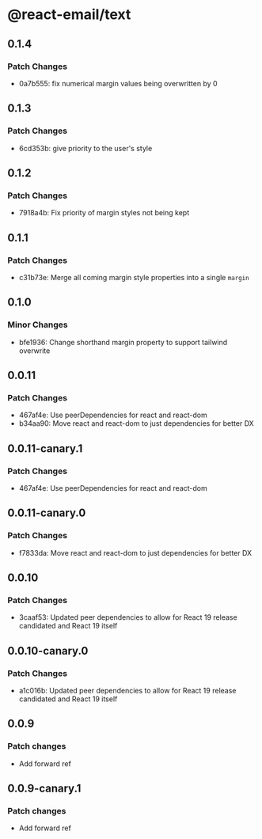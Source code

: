 # @react-email/text

## 0.1.4

### Patch Changes

- 0a7b555: fix numerical margin values being overwritten by 0

## 0.1.3

### Patch Changes

- 6cd353b: give priority to the user's style

## 0.1.2

### Patch Changes

- 7918a4b: Fix priority of margin styles not being kept

## 0.1.1

### Patch Changes

- c31b73e: Merge all coming margin style properties into a single `margin`

## 0.1.0

### Minor Changes

- bfe1936: Change shorthand margin property to support tailwind overwrite

## 0.0.11

### Patch Changes

- 467af4e: Use peerDependencies for react and react-dom
- b34aa90: Move react and react-dom to just dependencies for better DX

## 0.0.11-canary.1

### Patch Changes

- 467af4e: Use peerDependencies for react and react-dom

## 0.0.11-canary.0

### Patch Changes

- f7833da: Move react and react-dom to just dependencies for better DX

## 0.0.10

### Patch Changes

- 3caaf53: Updated peer dependencies to allow for React 19 release candidated and React 19 itself

## 0.0.10-canary.0

### Patch Changes

- a1c016b: Updated peer dependencies to allow for React 19 release candidated and React 19 itself

## 0.0.9

### Patch changes

- Add forward ref

## 0.0.9-canary.1

### Patch changes

- Add forward ref
